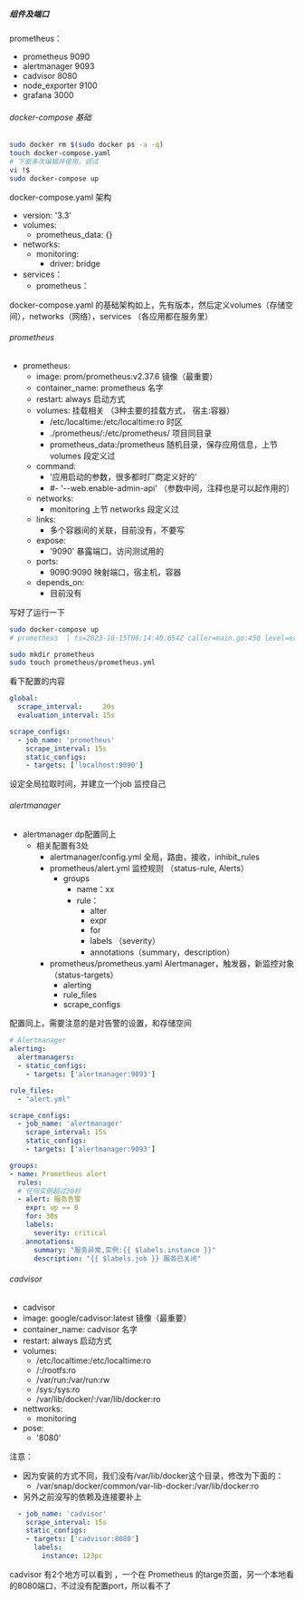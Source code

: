 ##### 组件及端口

prometheus：

- prometheus 9090
- alertmanager 9093
- cadvisor 8080
- node_exporter 9100
- grafana 3000

###### docker-compose 基础

```bash
sudo docker rm $(sudo docker ps -a -q)
touch docker-compose.yaml
# 下面多次编辑并使用，调试
vi !$
sudo docker-compose up
```



docker-compose.yaml 架构

- version: '3.3'
- volumes:
  - prometheus_data: {}
- networks:
  - monitoring:
    - driver: bridge
- services：
  - prometheus：



docker-compose.yaml 的基础架构如上，先有版本，然后定义volumes（存储空间），networks（网络），services （各应用都在服务里）



###### prometheus

- prometheus:
  - image: prom/prometheus:v2.37.6  镜像（最重要）
  - container_name: prometheus  名字
  - restart: always  启动方式
  - volumes:  挂载相关 （3种主要的挂载方式， 宿主:容器）
    - /etc/localtime:/etc/localtime:ro    时区
    - ./prometheus/:/etc/prometheus/  项目同目录
    - prometheus_data:/prometheus  随机目录，保存应用信息，上节 volumes 段定义过
  - command:
    - '应用启动的参数，很多都时厂商定义好的'
    - #- '--web.enable-admin-api'   （参数中间，注释也是可以起作用的）
  - networks:
    - monitoring  上节 networks 段定义过
  - links:
    - 多个容器间的关联，目前没有，不要写
  - expose:
    - '9090'   暴露端口，访问测试用的
  - ports:
    - 9090:9090  映射端口，宿主机，容器
  - depends_on:
    - 目前没有



写好了运行一下

```bash
sudo docker-compose up
# prometheus  | ts=2023-10-15T06:14:40.654Z caller=main.go:450 level=error msg="Error loading config (--config.file=/etc/prometheus/prometheus.yml)" file=/etc/prometheus/prometheus.yml err="open /etc/prometheus/prometheus.yml: no such file or directory"  没有配置文件

sudo mkdir prometheus
sudo touch prometheus/prometheus.yml
```



看下配置的内容

```yaml
global:
  scrape_interval:     20s
  evaluation_interval: 15s

scrape_configs:
  - job_name: 'prometheus'
    scrape_interval: 15s
    static_configs:
    - targets: ['localhost:9090']
```

设定全局拉取时间，并建立一个job 监控自己


###### alertmanager

- alertmanager  dp配置同上
  - 相关配置有3处
    - alertmanager/config.yml     全局，路由，接收，inhibit_rules
    - prometheus/alert.yml  监控规则  （status-rule, Alerts）
      - groups
        - name：xx
        - rule：
          - alter
          - expr
          - for
          - labels （severity）
          - annotations（summary，description）
    - prometheus/prometheus.yaml   Alertmanager，触发器，新监控对象  （status-targets）
      - alerting
      - rule_files
      - scrape_configs

配置同上，需要注意的是对告警的设置，和存储空间

```yaml
# Alertmanager
alerting:
  alertmanagers:
  - static_configs:
    - targets: ['alertmanager:9093']

rule_files:
  - "alert.yml"

scrape_configs:
  - job_name: 'alertmanager'
    scrape_interval: 15s
    static_configs:
    - targets: ['alertmanager:9093']
```

```yaml
groups:
- name: Prometheus alert
  rules:
  # 任何实例超过30秒
  - alert: 服务告警
    expr: up == 0
    for: 30s
    labels:
      severity: critical
    annotations:
      summary: "服务异常,实例:{{ $labels.instance }}"
      description: "{{ $labels.job }} 服务已关闭"
```

###### cadvisor

-   cadvisor
  - image: google/cadvisor:latest  镜像（最重要）
  - container_name: cadvisor 名字
  - restart: always  启动方式
  - volumes:  
    - /etc/localtime:/etc/localtime:ro
    - /:/rootfs:ro
    - /var/run:/var/run:rw
    - /sys:/sys:ro
    - /var/lib/docker/:/var/lib/docker:ro
  - nettworks:
    - monitoring
  - pose:
    - '8080'



注意：

- 因为安装的方式不同，我们没有/var/lib/docker这个目录，修改为下面的：
  - /var/snap/docker/common/var-lib-docker:/var/lib/docker:ro
- 另外之前没写的依赖及连接要补上



```yaml
  - job_name: 'cadvisor'
    scrape_interval: 15s
    static_configs:
    - targets: ['cadvisor:8080']
      labels:
        instance: 123pc
```

cadvisor 有2个地方可以看到 ，一个在 Prometheus 的targe页面，另一个本地看的8080端口，不过没有配置port，所以看不了

